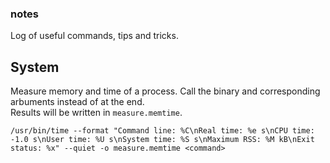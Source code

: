 ### notes
Log of useful commands, tips and tricks.

## System
Measure memory and time of a process. Call the binary and corresponding arbuments instead of <command> at the end.  
Results will be written in ```measure.memtime```.  
```  
/usr/bin/time --format "Command line: %C\nReal time: %e s\nCPU time: -1.0 s\nUser time: %U s\nSystem time: %S s\nMaximum RSS: %M kB\nExit status: %x" --quiet -o measure.memtime <command>  
```  
